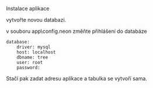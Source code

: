 Instalace aplikace 

vytvořte novou databazi.

v souboru app\config.neon změňte přihlášení do databáze


    database:
        driver: mysql
        host: localhost
        dbname: tree
        user: root
        password:

Stačí pak zadat adresu aplikace a tabulka se vytvoří sama. 
